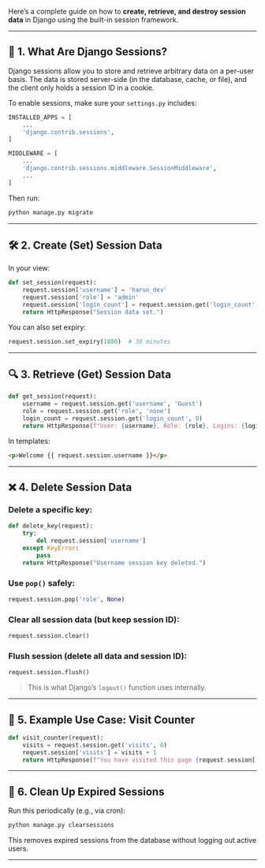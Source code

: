 Here’s a complete guide on how to **create, retrieve, and destroy session data** in Django using the built-in session framework.

---

## 🧠 1. What Are Django Sessions?

Django sessions allow you to store and retrieve arbitrary data on a per-user basis. The data is stored server-side (in the database, cache, or file), and the client only holds a session ID in a cookie.

To enable sessions, make sure your `settings.py` includes:

```python
INSTALLED_APPS = [
    ...
    'django.contrib.sessions',
]

MIDDLEWARE = [
    ...
    'django.contrib.sessions.middleware.SessionMiddleware',
    ...
]
```

Then run:
```bash
python manage.py migrate
```

---

## 🛠️ 2. Create (Set) Session Data

In your view:
```python
def set_session(request):
    request.session['username'] = 'harun_dev'
    request.session['role'] = 'admin'
    request.session['login_count'] = request.session.get('login_count', 0) + 1
    return HttpResponse("Session data set.")
```

You can also set expiry:
```python
request.session.set_expiry(1800)  # 30 minutes
```

---

## 🔍 3. Retrieve (Get) Session Data

```python
def get_session(request):
    username = request.session.get('username', 'Guest')
    role = request.session.get('role', 'none')
    login_count = request.session.get('login_count', 0)
    return HttpResponse(f"User: {username}, Role: {role}, Logins: {login_count}")
```

In templates:
```html
<p>Welcome {{ request.session.username }}</p>
```

---

## ❌ 4. Delete Session Data

### Delete a specific key:
```python
def delete_key(request):
    try:
        del request.session['username']
    except KeyError:
        pass
    return HttpResponse("Username session key deleted.")
```

### Use `pop()` safely:
```python
request.session.pop('role', None)
```

### Clear all session data (but keep session ID):
```python
request.session.clear()
```

### Flush session (delete all data and session ID):
```python
request.session.flush()
```
> This is what Django’s `logout()` function uses internally.

---

## 🧪 5. Example Use Case: Visit Counter

```python
def visit_counter(request):
    visits = request.session.get('visits', 0)
    request.session['visits'] = visits + 1
    return HttpResponse(f"You have visited this page {request.session['visits']} times.")
```

---

## 🧼 6. Clean Up Expired Sessions

Run this periodically (e.g., via cron):
```bash
python manage.py clearsessions
```
This removes expired sessions from the database without logging out active users.

---